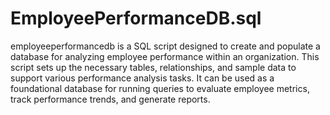 

# EmployeePerformanceDB.sql
employeeperformancedb is a SQL script designed to create and populate a database for analyzing employee performance within an organization. This script sets up the necessary tables, relationships, and sample data to support various performance analysis tasks. It can be used as a foundational database for running queries to evaluate employee metrics, track performance trends, and generate reports.




